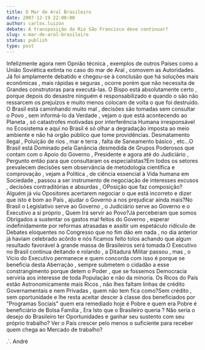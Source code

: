 ```yaml
---
title: O Mar de Aral Brasileiro
date: 2007-12-19 22:00:00
author: carlos.luizon
debate: A transposição do Rio São Francisco deve continuar?
slug: o-mar-de-aral-brasileiro
status: publish 
type: post
---
```


Infelizmente agora nem Opnião técnica , exemplos de outros Países como a União Soviética extinta no caso do mar de Aral , comovem as Autoridades. Já foi amplamente debatido e chegou-se à conclusão que há soluções mais econômicas , mais rápidas e seguras , ocorre porém que não necessita de Grandes construtoras para executá-las. O Bispo está absolutamente certo , porque depois do desastre ninguém é responsabilizado e quando o são não ressarcem os prejuízos e muito menos colocam de volta o que foi destruido. O Brasil está caminhando muito mal , decisões são tomadas sem consultar o Povo , sem informá-lo da Verdade , vejam o que está acontecendo ao Planeta , só catastrofes motivadas por interferência Humana irresponsável no Ecosistema e aqui no Brasil é só olhar a degradação imposta ao meio ambiente e não há orgão público que tome providências. Desmatamento Ilegal , Poluição de rios , mar e terra , falta de Saneamento básico , etc...O Brasil está Dominado pela Ganância desmedida de Grupos Poderosos que contam com o Apoio do Governo , Presidente e agora até do Judiciário , Pergunto então para que consultaram os especialistas?Em todos os setores prevalecem decisões sem observância de metodologia científica e comprovação , vejam a Política , de ciência essencial à Vida humana em Sociedade , passou a ser instrumento de negociação de interesses excusos , decisões contraditórias e absurdas , OPosição que faz composição?Alguém já viu Opositores acertarem negociar o que está incorreto e dizer que isto é bom ao País , ajudar o Governo a nos prejudicar ainda mais?No Brasil o Legislativo serve ao Governo , o Judiciário serve ao Governo e o Executivo a sí próprio , Quem Irá servir ao Povo?Já perceberam que somos Obrigados a sustentar os gastos mal feitos do Governo , esperar indefinidamente por reformas atrasadas e assitir um espetáculo ridículo de Debates eloquentes no Congresso que no fim dão em nada , no dia anterior já haviam celebrado acôrdo e nós ficamos feito tolos achando que algum resultado favorável à grande massa de Brasileiros será tomada.O Executivo no Brasil continua deitando e rolando , a Ditadura Militar passou , mas , o Vício do Executivo permanece e quem concorda com isso é porque se beneficia desta Aberração , sempre submetem o cidadão a esse constrangimento porque detem o Poder , que se fossemos Democracia serviria aos interesse de toda População e não da minoria. Os Ricos do País estão Astronomicamente mais Ricos , não lhes faltam linhas de crédito Governamentais e nem Privadas , quem não tem fica como?Sem crédito , sem oportunidade e lhe resta aceitar descer à classe dos beneficiados por "Programas Sociais" quem era remediado hoje é Pobre e quem era Pobre é beneficiário de Bolsa Família , Era Isto que o Brasileiro queria ? Não seria o desejo do Brasileiro ter Oportunidades e ganhar seu sustento com seu próprio trabalho? Ver o País crescer pelo menos o suficiente para receber quem chega ao Mercado de trabalho?  

  

.´. André

